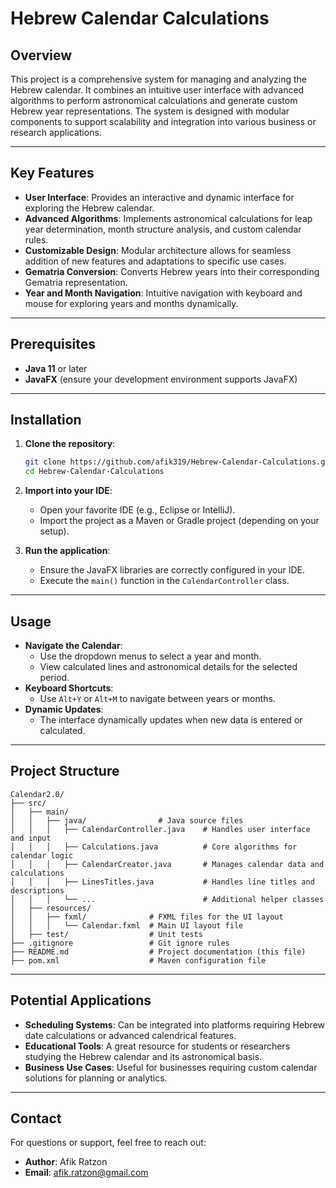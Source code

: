 # Hebrew Calendar Calculations

## Overview
This project is a comprehensive system for managing and analyzing the Hebrew calendar. It combines an intuitive user interface with advanced algorithms to perform astronomical calculations and generate custom Hebrew year representations. The system is designed with modular components to support scalability and integration into various business or research applications.

---

## Key Features
- **User Interface**: Provides an interactive and dynamic interface for exploring the Hebrew calendar.
- **Advanced Algorithms**: Implements astronomical calculations for leap year determination, month structure analysis, and custom calendar rules.
- **Customizable Design**: Modular architecture allows for seamless addition of new features and adaptations to specific use cases.
- **Gematria Conversion**: Converts Hebrew years into their corresponding Gematria representation.
- **Year and Month Navigation**: Intuitive navigation with keyboard and mouse for exploring years and months dynamically.

---

## Prerequisites
- **Java 11** or later
- **JavaFX** (ensure your development environment supports JavaFX)

---

## Installation
1. **Clone the repository**:
   ```bash
   git clone https://github.com/afik319/Hebrew-Calendar-Calculations.git
   cd Hebrew-Calendar-Calculations
   ```

2. **Import into your IDE**:
   - Open your favorite IDE (e.g., Eclipse or IntelliJ).
   - Import the project as a Maven or Gradle project (depending on your setup).

3. **Run the application**:
   - Ensure the JavaFX libraries are correctly configured in your IDE.
   - Execute the `main()` function in the `CalendarController` class.

---

## Usage
- **Navigate the Calendar**:
  - Use the dropdown menus to select a year and month.
  - View calculated lines and astronomical details for the selected period.
- **Keyboard Shortcuts**:
  - Use `Alt+Y` or `Alt+M` to navigate between years or months.
- **Dynamic Updates**:
  - The interface dynamically updates when new data is entered or calculated.

---

## Project Structure
```plaintext
Calendar2.0/
├── src/
│   ├── main/
│   │   ├── java/                # Java source files
│   │   │   ├── CalendarController.java    # Handles user interface and input
│   │   │   ├── Calculations.java          # Core algorithms for calendar logic
│   │   │   ├── CalendarCreator.java       # Manages calendar data and calculations
│   │   │   ├── LinesTitles.java           # Handles line titles and descriptions
│   │   │   └── ...                        # Additional helper classes
│   ├── resources/
│   │   ├── fxml/              # FXML files for the UI layout
│   │   │   └── Calendar.fxml  # Main UI layout file
│   ├── test/                  # Unit tests
├── .gitignore                 # Git ignore rules
├── README.md                  # Project documentation (this file)
├── pom.xml                    # Maven configuration file
```

---

## Potential Applications
- **Scheduling Systems**: Can be integrated into platforms requiring Hebrew date calculations or advanced calendrical features.
- **Educational Tools**: A great resource for students or researchers studying the Hebrew calendar and its astronomical basis.
- **Business Use Cases**: Useful for businesses requiring custom calendar solutions for planning or analytics.

---

## Contact
For questions or support, feel free to reach out:
- **Author**: Afik Ratzon
- **Email**: afik.ratzon@gmail.com

